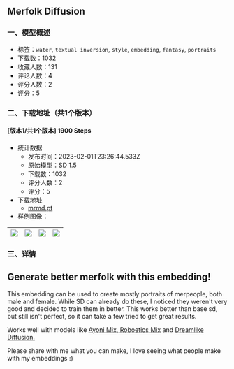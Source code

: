 ## Merfolk Diffusion
### 一、模型概述

- 标签：`water`, `textual inversion`, `style`, `embedding`, `fantasy`, `portraits`
- 下载数：1032
- 收藏人数：131
- 评论人数：4
- 评分人数：2
- 评分：5

### 二、下载地址（共1个版本）

#### [版本1/共1个版本] 1900 Steps

- 统计数据
  - 发布时间：2023-02-01T23:26:44.533Z
  - 原始模型：SD 1.5
  - 下载数：1032
  - 评分人数：2
  - 评分：5
- 下载地址
  - [mrmd.pt](https://civitai.com/api/download/models/7318)
- 样例图像：

| <img src="https://image.civitai.com/xG1nkqKTMzGDvpLrqFT7WA/c57c82b9-2778-4159-052a-3fa26b52fc00/width=450/67774.jpeg" /> | <img src="https://image.civitai.com/xG1nkqKTMzGDvpLrqFT7WA/fed301c5-29f0-4955-f641-9059318fe200/width=450/67784.jpeg" /> | <img src="https://image.civitai.com/xG1nkqKTMzGDvpLrqFT7WA/b5830e14-4375-4950-baa9-c97c571ae300/width=450/67783.jpeg" /> | <img src="https://image.civitai.com/xG1nkqKTMzGDvpLrqFT7WA/faac6ed4-cedc-4530-cbf3-198932ad1f00/width=450/67782.jpeg" /> |
| ---- | ---- | ---- | ---- |


### 三、详情
<h2>Generate better merfolk with this embedding!</h2><p>This embedding can be used to create mostly portraits of merpeople, both male and female. While SD can already do these, I noticed they weren't very good and decided to train them in better. This works better than base sd, but still isn't perfect, so it can take a few tried to get great results. </p><p>Works well with models like <a rel="ugc" href="https://civitai.com/models/4550/ayonimix">Ayoni Mix, </a><a rel="ugc" href="https://civitai.com/models/3738/roboetics-mix">Roboetics Mix</a> and <a rel="ugc" href="https://civitai.com/models/1274/dreamlike-diffusion-10">Dreamlike Diffusion.</a></p><p>Please share with me what you can make, I love seeing what people make with my embeddings :)</p>
